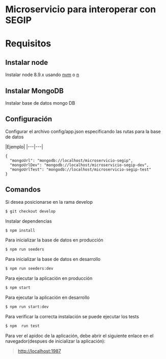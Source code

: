 # Microservicio para interoperar con SEGIP

# Requisitos

## Instalar node

Instalar node 8.9.x usando [nvm](https://github.com/creationix/nvm) o [n](https://github.com/tj/n)

## Instalar MongoDB
Instalar base de datos mongo DB
## Configuración

Configurar el archivo config/app.json especificando las rutas para la base de datos

|Ejemplo|
|---|---|
```
{
  "mongoUrl": "mongodb://localhost/microservicio-segip",
  "mongoUrlDev": "mongodb://localhost/microservicio-segip-dev",
  "mongoUrlTest": "mongodb://localhost/microservicio-segip-test"
}
```

## Comandos
Si desea posicionarse en la rama develop
```sh
$ git checkout develop
```

Instalar dependencias
```sh
$ npm install
```
Para inicializar la base de datos en producción
```sh
$ npm run seeders
```
Para inicializar la base de datos en desarrollo
```sh
$ npm run seeders:dev
```
Para ejecutar la aplicación en producción
```sh
$ npm start
```
Para ejecutar la aplicación en desarrollo 
```sh
$ npm run start:dev
```

Para verificar la correcta instalación se puede ejecutar los tests
```sh
$ npm  run test
```
Para ver el apidoc de la aplicación, debe abrir el siguiente enlace en el navegador(despues de inicializar la aplicación):

 > [http://localhost:1987](http://localhost:1987)




